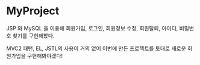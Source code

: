 # MyProject

JSP 와 MySQL 을 이용해 회원가입, 로그인, 회원정보 수정, 회원탈퇴, 아이디, 비밀번호 찾기를 구현해봤다.

MVC2 패턴, EL, JSTL의 사용이 거의 없어 이번에 만든 프로젝트를 토대로 새로운 회원가입을 구현해봐야겠다!
